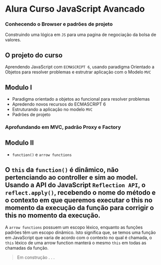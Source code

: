 # Alura Curso JavaScript Avancado

 ### Conhecendo o Browser e padrões de projeto
 Construindo uma lógica em `JS` para uma pagina de negociação da bolsa de valores.

 ## O projeto do curso
 Aprendendo JavaScript com `ECMASCRIPT 6`, usando paradigma Orientado a Objetos para resolver problemas e estrutrar aplicação com o Modelo `MVC`

## Modulo I
 - Paradigma orientado a objetos ao funcional para resolver problemas
 - Apredendo novos recursos do ECMASCRIPT 6
 - Estruturando a aplicação no modelo `MVC`
 - Padrões de projeto


 ### Aprofundando em MVC, padrão Proxy e Factory

## Modulo II
 - ``function()`` e ``arrow functions``

 O ``this`` da ``function()`` é dinâmico, não pertenciando ao controller e sim ao model. Usando a API do JavaScript ``Reflection API``, o ``reflect.apply()``, recebendo o nome do método e o contexto em que queremos executar o this no momento da execução da função para corrigir o this no momento da execução.
 --------
 A ``arrow functions`` possuem um escopo léxico, enquanto as funções padrões têm um escopo dinâmico. Isto significa que, se temos uma função em JavaScript que varia de acordo com o contexto no qual é chamada, o ``this`` léxico de uma arrow function manterá o mesmo ``this`` em todas as chamadas da função. 


> Em construção . .  .